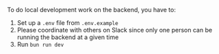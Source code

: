 To do local development work on the backend, you have to:

1. Set up a `.env` file from `.env.example`
2. Please coordinate with others on Slack since only one person can be running the backend at a given time
3. Run `bun run dev`
